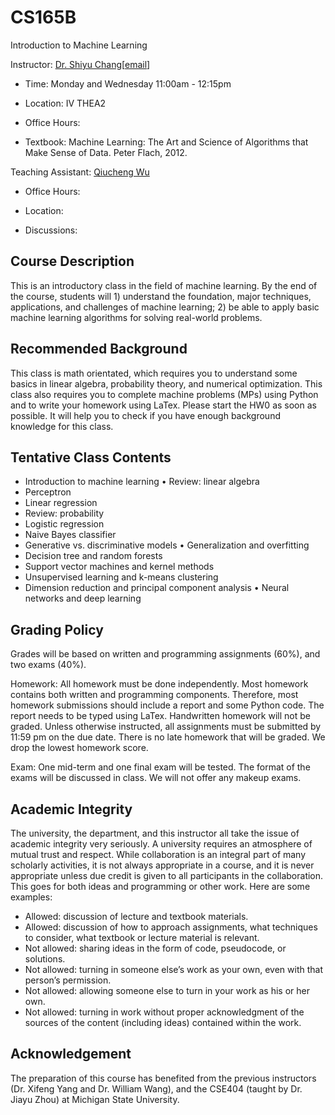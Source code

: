 # CS165B
Introduction to Machine Learning

Instructor: [Dr. Shiyu Chang](https://code-terminator.github.io)[[email](mailto:chang87@ucsb.edu)]

* Time: Monday and Wednesday 11:00am - 12:15pm

* Location: IV THEA2

* Office Hours:

* Textbook: Machine Learning: The Art and Science of Algorithms that Make Sense of Data. Peter Flach, 2012.

Teaching Assistant: [Qiucheng Wu](mailto:qiucheng@ucsb.edu)

* Office Hours:

* Location: 

* Discussions:

## Course Description
This is an introductory class in the field of machine learning. By the end of the course, students will 1) understand the foundation, major techniques, applications, and challenges of machine learning; 2) be able to apply basic machine learning algorithms for solving real-world problems. 

## Recommended Background
This class is math orientated, which requires you to understand some basics in linear algebra, probability theory, and numerical optimization. This class also requires you to complete machine problems (MPs) using Python and to write your homework using LaTex. Please start the HW0 as soon as possible. It will help you to check if you have enough background knowledge for this class.

## Tentative Class Contents
* Introduction to machine learning • Review: linear algebra
* Perceptron
* Linear regression
* Review: probability
* Logistic regression
* Naive Bayes classifier
* Generative vs. discriminative models • Generalization and overfitting
* Decision tree and random forests
* Support vector machines and kernel methods
* Unsupervised learning and k-means clustering
* Dimension reduction and principal component analysis • Neural networks and deep learning

## Grading Policy
Grades will be based on written and programming assignments (60%), and two exams (40%).

Homework: All homework must be done independently. Most homework contains both written and programming components. Therefore, most homework submissions should include a report and some Python code. The report needs to be typed using LaTex. Handwritten homework will not be graded. Unless otherwise instructed, all assignments must be submitted by 11:59 pm on the due date. There is no late homework that will be graded. We drop the lowest homework score.

Exam: One mid-term and one final exam will be tested. The format of the exams will be discussed in class. We will not offer any makeup exams.

## Academic Integrity
The university, the department, and this instructor all take the issue of academic integrity very seriously. A university requires an atmosphere of mutual trust and respect. While collaboration is an integral part of many scholarly activities, it is not always appropriate in a course, and it is never appropriate unless due credit is given to all participants in the collaboration. This goes for both ideas and programming or other work. Here are some examples:
* Allowed: discussion of lecture and textbook materials.
* Allowed: discussion of how to approach assignments, what techniques to consider, what textbook or lecture material is relevant.
* Not allowed: sharing ideas in the form of code, pseudocode, or solutions.
* Not allowed: turning in someone else’s work as your own, even with that person’s permission.
* Not allowed: allowing someone else to turn in your work as his or her own.
* Not allowed: turning in work without proper acknowledgment of the sources of the content (including ideas) contained within the work.


## Acknowledgement
The preparation of this course has benefited from the previous instructors (Dr. Xifeng Yang and Dr. William Wang), and the CSE404 (taught by Dr. Jiayu Zhou) at Michigan State University.






